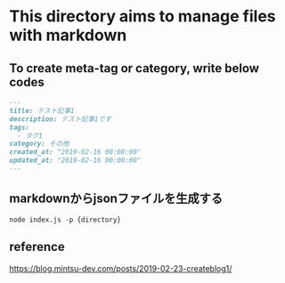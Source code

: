 # This directory aims to manage files with markdown

## To create meta-tag or category, write below codes

```markdown
---
title: テスト記事1
description: テスト記事1です
tags: 
  - タグ1
category: その他
created_at: "2019-02-16 00:08:00"
updated_at: "2019-02-16 00:00:00"
---
```

## markdownからjsonファイルを生成する

```
node index.js -p {directory}
```

## reference
https://blog.mintsu-dev.com/posts/2019-02-23-createblog1/


